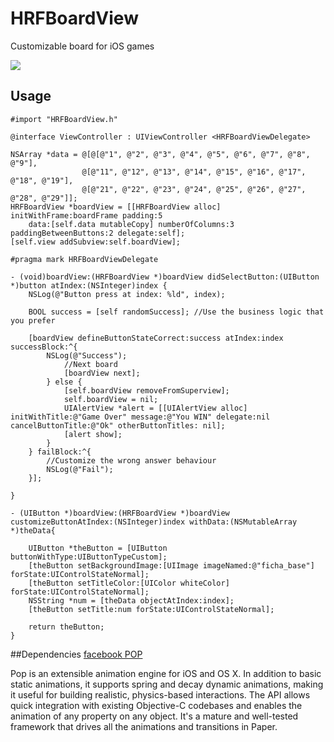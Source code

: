 # HRFBoardView

Customizable board for iOS games

<img src="http://i.giphy.com/yoJC2KugJ3k0cIuG08.gif" />

## Usage

```objc
#import "HRFBoardView.h"
```

```objc
@interface ViewController : UIViewController <HRFBoardViewDelegate>
```

```objc
NSArray *data = @[@[@"1", @"2", @"3", @"4", @"5", @"6", @"7", @"8", @"9"],
                @[@"11", @"12", @"13", @"14", @"15", @"16", @"17", @"18", @"19"],
                @[@"21", @"22", @"23", @"24", @"25", @"26", @"27", @"28", @"29"]];
HRFBoardView *boardView = [[HRFBoardView alloc] initWithFrame:boardFrame padding:5 
    data:[self.data mutableCopy] numberOfColumns:3 paddingBetweenButtons:2 delegate:self];
[self.view addSubview:self.boardView];
```

```objc
#pragma mark HRFBoardViewDelegate

- (void)boardView:(HRFBoardView *)boardView didSelectButton:(UIButton *)button atIndex:(NSInteger)index {
    NSLog(@"Button press at index: %ld", index);
    
    BOOL success = [self randomSuccess]; //Use the business logic that you prefer
    
    [boardView defineButtonStateCorrect:success atIndex:index successBlock:^{
        NSLog(@"Success");
            //Next board
            [boardView next];
        } else {
            [self.boardView removeFromSuperview];
            self.boardView = nil;
            UIAlertView *alert = [[UIAlertView alloc] initWithTitle:@"Game Over" message:@"You WIN" delegate:nil cancelButtonTitle:@"Ok" otherButtonTitles: nil];
            [alert show];
        }
    } failBlock:^{
        //Customize the wrong answer behaviour
        NSLog(@"Fail");
    }];
    
}

- (UIButton *)boardView:(HRFBoardView *)boardView customizeButtonAtIndex:(NSInteger)index withData:(NSMutableArray *)theData{
    
    UIButton *theButton = [UIButton buttonWithType:UIButtonTypeCustom];
    [theButton setBackgroundImage:[UIImage imageNamed:@"ficha_base"] forState:UIControlStateNormal];
    [theButton setTitleColor:[UIColor whiteColor] forState:UIControlStateNormal];
    NSString *num = [theData objectAtIndex:index];
    [theButton setTitle:num forState:UIControlStateNormal];
    
    return theButton;
}

```
##Dependencies
<a href="https://github.com/facebook/pop">facebook POP</a>

Pop is an extensible animation engine for iOS and OS X. In addition to basic static animations, it supports spring and decay dynamic animations, making it useful for building realistic, physics-based interactions. The API allows quick integration with existing Objective-C codebases and enables the animation of any property on any object. It's a mature and well-tested framework that drives all the animations and transitions in Paper.
